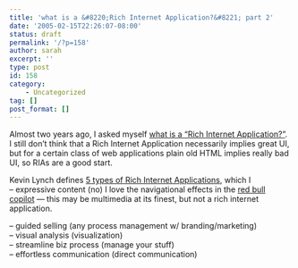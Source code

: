 ```yaml
---
title: 'what is a &#8220;Rich Internet Application?&#8221; part 2'
date: '2005-02-15T22:26:07-08:00'
status: draft
permalink: '/?p=158'
author: sarah
excerpt: ''
type: post
id: 158
category:
    - Uncategorized
tag: []
post_format: []
---
```

Almost two years ago, I asked myself [what is a “Rich Internet Application?”](https://www.ultrasaurus.com/sarahblog/archives/000013.html). I still don’t think that a Rich Internet Application necessarily implies great UI, but for a certain class of web applications plain old HTML implies really bad UI, so RIAs are a good start.

Kevin Lynch defines [5 types of Rich Internet Applications](http://www.klynch.com/archives/000074.html), which I  
– expressive content (no) I love the navigational effects in the [red bull copilot](http://www.redbullcopilot.com/) — this may be multimedia at its finest, but not a rich internet application.

– guided selling (any process management w/ branding/marketing)  
– visual analysis (visualization)  
– streamline biz process (manage your stuff)  
– effortless communication (direct communication)